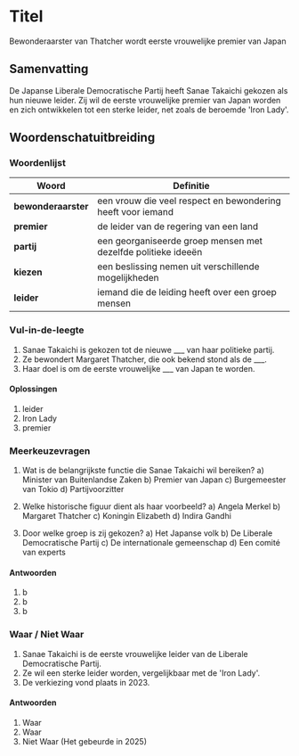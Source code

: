 # Titel
Bewonderaarster van Thatcher wordt eerste vrouwelijke premier van Japan

## Samenvatting
De Japanse Liberale Democratische Partij heeft Sanae Takaichi gekozen als hun nieuwe leider. Zij wil de eerste vrouwelijke premier van Japan worden en zich ontwikkelen tot een sterke leider, net zoals de beroemde 'Iron Lady'.

## Woordenschatuitbreiding

### Woordenlijst

| Woord | Definitie |
|-------|-----------|
| **bewonderaarster** | een vrouw die veel respect en bewondering heeft voor iemand |
| **premier** | de leider van de regering van een land |
| **partij** | een georganiseerde groep mensen met dezelfde politieke ideeën |
| **kiezen** | een beslissing nemen uit verschillende mogelijkheden |
| **leider** | iemand die de leiding heeft over een groep mensen |

### Vul-in-de-leegte
1. Sanae Takaichi is gekozen tot de nieuwe ___ van haar politieke partij.
2. Ze bewondert Margaret Thatcher, die ook bekend stond als de ___.
3. Haar doel is om de eerste vrouwelijke ___ van Japan te worden.

#### Oplossingen
1. leider
2. Iron Lady
3. premier

### Meerkeuzevragen
1. Wat is de belangrijkste functie die Sanae Takaichi wil bereiken?
   a) Minister van Buitenlandse Zaken
   b) Premier van Japan
   c) Burgemeester van Tokio
   d) Partijvoorzitter

2. Welke historische figuur dient als haar voorbeeld?
   a) Angela Merkel
   b) Margaret Thatcher
   c) Koningin Elizabeth
   d) Indira Gandhi

3. Door welke groep is zij gekozen?
   a) Het Japanse volk
   b) De Liberale Democratische Partij
   c) De internationale gemeenschap
   d) Een comité van experts

#### Antwoorden
1. b
2. b
3. b

### Waar / Niet Waar
1. Sanae Takaichi is de eerste vrouwelijke leider van de Liberale Democratische Partij.
2. Ze wil een sterke leider worden, vergelijkbaar met de 'Iron Lady'.
3. De verkiezing vond plaats in 2023.

#### Antwoorden
1. Waar
2. Waar
3. Niet Waar (Het gebeurde in 2025)